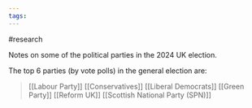 ```yaml
---
tags:
---
```

#research

Notes on some of the political parties in the 2024 UK election. 

The top 6 parties (by vote polls) in the general election are:
>[[Labour Party]]
  [[Conservatives]]
  [[Liberal Democrats]]
  [[Green Party]]
  [[Reform UK]]
  [[Scottish National Party (SPN)]]
